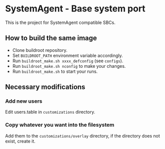 # SystemAgent - Base system port

This is the project for SystemAgent compatible SBCs.

## How to build the same image

* Clone buildroot repository.
* Set `BUILDROOT_PATH` environment variable accordingly.
* Run `buildroot_make.sh xxxx_defconfig` (see `configs`).
* Run `buildroot_make.sh nconfig` to make your changes.
* Run `buildroot_make.sh` to start your runs.

## Necessary modifications
### Add new users
Edit users.table in `customizations` directory.

### Copy whatever you want into the filesystem
Add them to the `customizations/overlay` directory, if the directory does not exist, create it.

